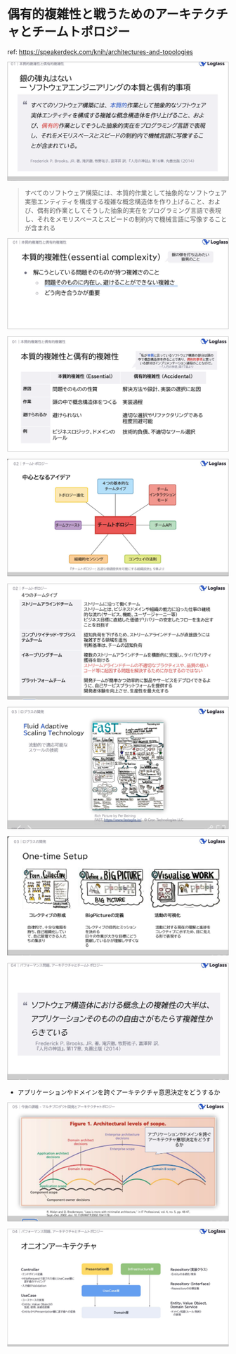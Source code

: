 # 偶有的複雑性と戦うためのアーキテクチャとチームトポロジー

ref: <https://speakerdeck.com/knih/architectures-and-topologies>

![alt text](<assets/CleanShot 2024-12-15 at 18.44.36@2x.png>)

> すべてのソフトウェア構築には、本質的作業として抽象的なソフトウェア実態エンティティを構成する複雑な概念構造体を作り上げること、および、偶有的作業としてそうした抽象的実在をプログラミング言語で表現し、それをメモリスペースとスピードの制約内で機械言語に写像することが含まれる

![alt text](<assets/CleanShot 2024-12-15 at 18.47.26@2x.png>)

![alt text](<assets/CleanShot 2024-12-15 at 18.48.44@2x.png>)

![alt text](<assets/CleanShot 2024-12-15 at 18.49.23@2x.png>)

![alt text](<assets/CleanShot 2024-12-15 at 18.50.43@2x.png>)

![alt text](<assets/CleanShot 2024-12-15 at 18.52.37@2x.png>)

![alt text](<assets/CleanShot 2024-12-15 at 18.52.19@2x.png>)

![alt text](<assets/CleanShot 2024-12-15 at 19.00.01@2x.png>)

- アプリケーションやドメインを跨ぐアーキテクチャ意思決定をどうするか

![alt text](<assets/CleanShot 2024-12-15 at 19.02.52@2x.png>)

![alt text](<assets/CleanShot 2024-12-16 at 22.06.43@2x.png>)
